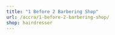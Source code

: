 ```yaml
---
title: "1 Before 2 Barbering Shop"
url: /accra/1-before-2-barbering-shop/
shop: hairdresser
---
```

